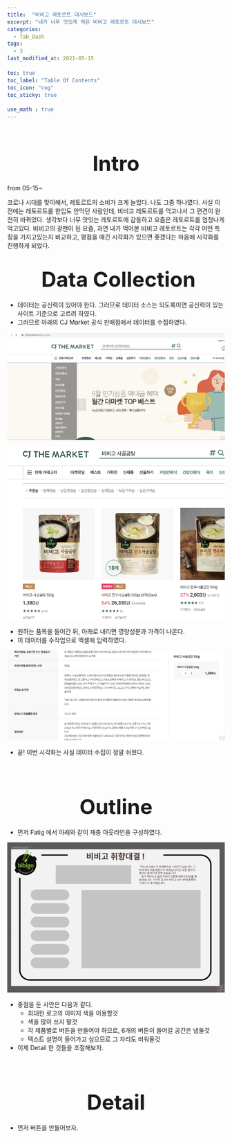 ```yaml
---
title:  "비비고 레토르트 대시보드"
excerpt: "내가 너무 맛있게 먹은 비비고 레토르트 대시보드"
categories:
  - Tab_Dash
tags:
  - 3
last_modified_at: 2021-05-15

toc: true
toc_label: "Table Of Contents"
toc_icon: "cog"
toc_sticky: true

use_math : true
---
```


<br>

# <center><font size="15">Intro</font></center>

from 05-15~ 

코로나 시대를 맞이해서, 레토르트의 소비가 크게 늘었다. 나도 그중 하나였다.  사실 이전에는 레토르트를 한입도 안먹던 사람인데, 비비고 레토르트를 먹고나서 그 편견이 완전히 바뀌었다. 생각보다 너무 맛잇는 레토르트에 감동하고 요즘은 레토르트를 엄청나게 먹고있다. 비비고의 광팬이 된 요즘, 과연 내가 먹어본 비비고 레토르트는 각각 어떤 특징을 가지고있는지 비교하고, 평점을 매긴 시각화가 있으면 좋겠다는 마음에 시각화를 진행하게 되었다. 

# <center><font size="15"> Data Collection </font></center>

- 데이터는 공신력이 있어야 한다. 그러므로 데이터 소스는 되도록이면 공신력이 있는 사이트 기준으로 고르려 하였다.
- 그러므로 아래의 CJ Market 공식 판매점에서 데이터를 수집하였다.

![png](/assets/images/Tableau_ex/6_1.png)

![png](/assets/images/Tableau_ex/6_2.png)

- 원하는 품목을 들어간 뒤, 아래로 내리면 영양성분과 가격이 나온다.
- 이 데이터를 수작업으로 엑셀에 입력하였다.

![png](/assets/images/Tableau_ex/6_3.png)

- 끝! 이번 시각화는 사실 데이터 수집이 정말 쉬웠다.

<br>

<br>

# <center><font size="15"> Outline </font></center>

- 먼저 Fatig 에서 아래와 같이 재충 아웃라인을 구성하였다.

![png](/assets/images/Tableau_ex/6_4.png)

- 중점을 둔 사안은 다음과 같다.
  - 최대한 로고의 이미지 색을 이용할것
  - 색을 많이 쓰지 말것
  - 각 제품별로 버튼을 만들어야 하므로, 6개의 버튼이 들어갈 공간은 냅둘것
  - 텍스트 설명이 들어가고 싶으므로 그 자리도 비워둘것
- 이제 Detail 한 것들을 조절해보자.

<br>

<br>

# <center><font size="15"> Detail </font></center>

- 먼저 버튼을 만들어보자.




